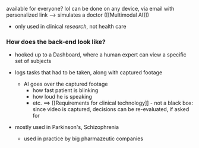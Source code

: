 available for everyone? lol
can be done on any device, via email with personalized link
--> simulates a doctor ([[Multimodal AI]])

- only used in clinical _research_, not health care
### How does the back-end look like?
- hooked up to a Dashboard, where a human expert can view a specific set of subjects
- logs tasks that had to be taken, along with captured footage
	- AI goes over the captured footage
		- how fast patient is blinking
		- how loud he is speaking 
		- etc.
==> [[Requirements for clinical technology]] - not a black box: since video is captured, decisions can be re-evaluated, if asked for

- mostly used in Parkinson's, Schizophrenia
	- used in practice by big pharmazeutic companies